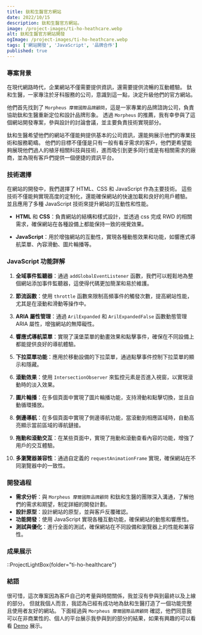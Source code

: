 ```yaml
---
title: 鈦和生醫官方網站
date: 2022/10/15
description: 鈦和生醫官方網站。
image: /project-images/ti-ho-heathcare.webp
alt: 鈦和生醫官方網站開發
ogImage: /project-images/ti-ho-heathcare.webp
tags: ['網站開發', 'JavaScript', '品牌合作']
published: true
---
```


### 專案背景

在現代網路時代，企業網站不僅需要提供資訊，還需要提供流暢的互動體驗。
鈦和生醫，一家專注於牙科服務的公司，意識到這一點，決定升級他們的官方網站。

他們首先找到了 `Morpheus 摩爾國際品牌顧問`，這是一家專業的品牌諮詢公司，負責協助鈦和生醫重新定位和設計品牌形象。
透過 `Morpheus` 的推薦，我有幸參與了這個網站開發專案，參與設計的討論會議，並主要負責技術實現部分。

鈦和生醫希望他們的網站不僅能夠提供基本的公司資訊，還能夠展示他們的專業技術和服務範疇。
他們的目標不僅僅是只有一般有看牙需求的客戶，他們更希望能夠展現他們過人的植牙相關科技與技術，進而吸引到更多同行或是有相關需求的廠商，並為現有客戶們提供一個便捷的資訊平台。

### 技術選擇

在網站的開發中，我們選擇了 HTML、CSS 和 JavaScript 作為主要技術。
這些技術不僅能夠實現高度的定制化，還能確保網站的快速加載和良好的用戶體驗。
並且應用了多種 JavaScript 技術來提升網站的互動性和性能。

- **HTML** 和 **CSS**：負責網站的結構和樣式設計，並透過 css 完成 RWD 的相關需求，確保網站在各種設備上都能保持一致的視覺效果。

- **JavaScript**：用於增強網站的互動性，實現各種動態效果和功能，如響應式導航菜單、內容滑動、圖片輪播等。

### JavaScript 功能詳解

1. **全域事件監聽器**：通過 `addGlobalEventListener` 函數，我們可以輕鬆地為整個網站添加事件監聽器，這使得代碼更加簡潔和易於維護。

2. **節流函數**：使用 `throttle` 函數來限制高頻事件的觸發次數，提高網站性能，尤其是在滾動和滑動等操作中。

3. **ARIA 屬性管理**：通過 `ArilExpanded` 和 `ArilExpandedFalse` 函數動態管理 ARIA 屬性，增強網站的無障礙性。

4. **響應式導航菜單**：實現了漢堡菜單的動畫效果和點擊事件，確保在不同設備上都能提供良好的導航體驗。

5. **下拉菜單功能**：應用於移動設備的下拉菜單，通過點擊事件控制下拉菜單的顯示和隱藏。

6. **滾動效果**：使用 `IntersectionObserver` 來監控元素是否進入視窗，以實現滾動時的淡入效果。

7. **圖片輪播**：在多個頁面中實現了圖片輪播功能，支持滑動和點擊切換，並且自動循環播放。

8. **側邊導航**：在多個頁面中實現了側邊導航功能，當滾動到相應區域時，自動高亮顯示當前區域的導航鏈接。

9. **拖動和滾動交互**：在某些頁面中，實現了拖動和滾動查看內容的功能，增強了用戶的交互體驗。

10. **多瀏覽器兼容性**：通過自定義的 `requestAnimationFrame` 實現，確保網站在不同瀏覽器中的一致性。

### 開發過程

- **需求分析**：與 `Morpheus 摩爾國際品牌顧問` 和鈦和生醫的團隊深入溝通，了解他們的需求和期望，制定詳細的開發計劃。
- **設計原型**：設計網站的原型，並與客戶反覆確認。
- **功能開發**：使用 JavaScript 實現各種互動功能，確保網站的動態和響應性。
- **測試與優化**：進行全面的測試，確保網站在不同設備和瀏覽器上的性能和兼容性。

### 成果展示

::ProjectLightBox{folder="ti-ho-healthcare"}

### 結語

很可惜，這次專案因為客戶自己的考量與時間關係，我並沒有參與到最終以及上線的部分。
但就我個人而言，我認為已經有成功地為鈦和生醫打造了一個功能完整且使用者友好的網站。
下面經過與 `Morpheus 摩爾國際品牌顧問` 確認，他們同意我可以在非商業性的、個人的平台展示我參與到的部分的結果，如果有興趣的可以看看 [Demo](https://ti-ho-heathcare.netlify.app/) 展示。
